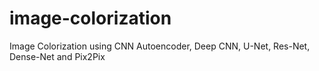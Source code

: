 # image-colorization
Image Colorization using CNN Autoencoder, Deep CNN, U-Net, Res-Net, Dense-Net and Pix2Pix
